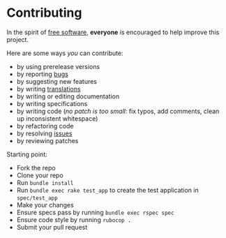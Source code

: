 # Contributing

In the spirit of [free software][1], **everyone** is encouraged to help improve this project.

Here are some ways *you* can contribute:

* by using prerelease versions
* by reporting [bugs][2]
* by suggesting new features
* by writing [translations][3]
* by writing or editing documentation
* by writing specifications
* by writing code (*no patch is too small*: fix typos, add comments, clean up inconsistent whitespace)
* by refactoring code
* by resolving [issues][2]
* by reviewing patches

Starting point:

* Fork the repo
* Clone your repo
* Run `bundle install`
* Run `bundle exec rake test_app` to create the test application in `spec/test_app`
* Make your changes
* Ensure specs pass by running `bundle exec rspec spec`
* Ensure code style by running `rubocop .`
* Submit your pull request

[1]: http://www.fsf.org/licensing/essays/free-sw.html
[2]: https://github.com/solidusio-contrib/solidus_social/issues
[3]: https://github.com/solidusio-contrib/solidus_social/blob/master/config/locales
